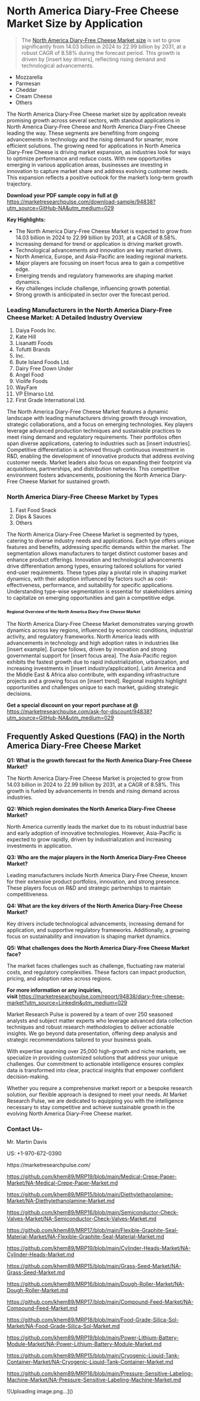 <h1>North America Diary-Free Cheese Market&nbsp;Size by Application</h1><blockquote><p>The <a href="https://marketresearchpulse.com/download-sample/94838?utm_source=GitHub-NA&amp;utm_medium=029">North America Diary-Free Cheese Market size</a> is set to grow significantly from 14.03 billion in 2024 to 22.99 billion by 2031, at a robust CAGR of 8.58% during the forecast period. This growth is driven by [insert key drivers], reflecting rising demand and technological advancements.</p></blockquote><ul><li>Mozzarella<li> Parmesan<li> Cheddar<li> Cream Cheese<li> Others</li></ul><p>The North America Diary-Free Cheese market size by application reveals promising growth across several sectors, with standout applications in North America Diary-Free Cheese and North America Diary-Free Cheese leading the way. These segments are benefiting from ongoing advancements in technology and the rising demand for smarter, more efficient solutions. The growing need for applications in North America Diary-Free Cheese is driving market expansion, as industries look for ways to optimize performance and reduce costs. With new opportunities emerging in various application areas, businesses are investing in innovation to capture market share and address evolving customer needs. This expansion reflects a positive outlook for the market’s long-term growth trajectory.</p><p><strong>Download your PDF sample copy in full at @ </strong><a href="https://marketresearchpulse.com/download-sample/94838?utm_source=GitHub-NA&amp;utm_medium=029">https://marketresearchpulse.com/download-sample/94838?utm_source=GitHub-NA&amp;utm_medium=029</a></p><p><strong>Key Highlights: </strong></p><ul><li>The North America Diary-Free Cheese Market is expected to grow from 14.03 billion in 2024 to 22.99 billion by 2031, at a CAGR of 8.58%.</li><li>Increasing demand for trend or application is driving market growth.</li><li>Technological advancements and innovation are key market drivers.</li><li>North America, Europe, and Asia-Pacific are leading regional markets.</li><li>Major players are focusing on insert focus area to gain a competitive edge.</li><li>Emerging trends and regulatory frameworks are shaping market dynamics.</li><li>Key challenges include challenge, influencing growth potential.</li><li>Strong growth is anticipated in sector over the forecast period.</li></ul><h3>Leading Manufacturers in the North America Diary-Free Cheese Market: A Detailed Industry Overview</h3><ol><li>Daiya Foods Inc.</li><li>Kate Hill</li><li>Lisanatti Foods</li><li>Tofutti Brands</li><li>Inc.</li><li>Bute Island Foods Ltd.</li><li>Dairy Free Down Under</li><li>Angel Food</li><li>Violife Foods</li><li>WayFare</li><li>VP Elmarso Ltd.</li><li>First Grade International Ltd.</li></ol><div class="flex max-w-full flex-col flex-grow"><div class="min-h-8 text-message flex w-full flex-col items-end gap-2 whitespace-normal break-words [.text-message+&amp;]:mt-5" dir="auto" data-message-author-role="assistant" data-message-id="fd8432e4-4910-450d-b182-61b7bfb0a01f" data-message-model-slug="gpt-4o"><div class="flex w-full flex-col gap-1 empty:hidden first:pt-[3px]"><div class="markdown prose w-full break-words dark:prose-invert light"><p>The North America Diary-Free Cheese Market features a dynamic landscape with leading manufacturers driving growth through innovation, strategic collaborations, and a focus on emerging technologies. Key players leverage advanced production techniques and sustainable practices to meet rising demand and regulatory requirements. Their portfolios often span diverse applications, catering to industries such as [insert industries]. Competitive differentiation is achieved through continuous investment in R&amp;D, enabling the development of innovative products that address evolving customer needs. Market leaders also focus on expanding their footprint via acquisitions, partnerships, and distribution networks. This competitive environment fosters advancements, positioning the North America Diary-Free Cheese Market for sustained growth.</p></div></div></div></div><h3>North America Diary-Free Cheese Market by Types</h3><ol><li>Fast Food Snack<li> Dips & Sauces<li> Others</li></ol><div class="flex max-w-full flex-col flex-grow"><div class="min-h-8 text-message flex w-full flex-col items-end gap-2 whitespace-normal break-words [.text-message+&amp;]:mt-5" dir="auto" data-message-author-role="assistant" data-message-id="084470be-0bb7-4664-bddf-5156b4f41249" data-message-model-slug="gpt-4o-mini"><div class="flex w-full flex-col gap-1 empty:hidden first:pt-[3px]"><div class="markdown prose w-full break-words dark:prose-invert light"><p>The North America Diary-Free Cheese Market is segmented by types, catering to diverse industry needs and applications. Each type offers unique features and benefits, addressing specific demands within the market. The segmentation allows manufacturers to target distinct customer bases and enhance product offerings. Innovation and technological advancements drive differentiation among types, ensuring tailored solutions for varied end-user requirements. These types play a pivotal role in shaping market dynamics, with their adoption influenced by factors such as cost-effectiveness, performance, and suitability for specific applications. Understanding type-wise segmentation is essential for stakeholders aiming to capitalize on emerging opportunities and gain a competitive edge.</p></div></div></div></div><h3><span style="font-size: 11px;">Regional Overview of the North America Diary-Free Cheese Market</span></h3><div class="flex max-w-full flex-col flex-grow"><div class="min-h-8 text-message flex w-full flex-col items-end gap-2 whitespace-normal break-words [.text-message+&amp;]:mt-5" dir="auto" data-message-author-role="assistant" data-message-id="e9038762-ce64-4e30-91c9-9bd413514231" data-message-model-slug="gpt-4o-mini"><div class="flex w-full flex-col gap-1 empty:hidden first:pt-[3px]"><div class="markdown prose w-full break-words dark:prose-invert light"><p>The North America Diary-Free Cheese Market demonstrates varying growth dynamics across key regions, influenced by economic conditions, industrial activity, and regulatory frameworks. North America leads with advancements in technology and high adoption rates in industries like [insert example]. Europe follows, driven by innovation and strong governmental support for [insert focus area]. The Asia-Pacific region exhibits the fastest growth due to rapid industrialization, urbanization, and increasing investments in [insert industry/application]. Latin America and the Middle East &amp; Africa also contribute, with expanding infrastructure projects and a growing focus on [insert trend]. Regional insights highlight opportunities and challenges unique to each market, guiding strategic decisions.</p></div></div></div></div><p><strong>Get a special discount on your report purchase at @ </strong><a href="https://marketresearchpulse.com/ask-for-discount/94838?utm_source=GitHub-NA&amp;utm_medium=029">https://marketresearchpulse.com/ask-for-discount/94838?utm_source=GitHub-NA&amp;utm_medium=029</a></p><h2>Frequently Asked Questions (FAQ) in the North America Diary-Free Cheese Market</h2><p><strong>Q1: What is the growth forecast for the North America Diary-Free Cheese Market?</strong></p><p>The North America Diary-Free Cheese Market is projected to grow from 14.03 billion in 2024 to 22.99 billion by 2031, at a CAGR of 8.58%. This growth is fueled by advancements in trends and rising demand across industries.</p><p><strong>Q2: Which region dominates the North America Diary-Free Cheese Market?</strong></p><p>North America currently leads the market due to its robust industrial base and early adoption of innovative technologies. However, Asia-Pacific is expected to grow rapidly, driven by industrialization and increasing investments in application.</p><p><strong>Q3: Who are the major players in the North America Diary-Free Cheese Market?</strong></p><p>Leading manufacturers include North America Diary-Free Cheese, known for their extensive product portfolios, innovation, and strong presence. These players focus on R&amp;D and strategic partnerships to maintain competitiveness.</p><p><strong>Q4: What are the key drivers of the North America Diary-Free Cheese Market?</strong></p><p>Key drivers include technological advancements, increasing demand for application, and supportive regulatory frameworks. Additionally, a growing focus on sustainability and innovation is shaping market dynamics.</p><p><strong>Q5: What challenges does the North America Diary-Free Cheese Market face?</strong></p><p>The market faces challenges such as challenge, fluctuating raw material costs, and regulatory complexities. These factors can impact production, pricing, and adoption rates across regions.</p><p><strong>For more information or any inquiries, visit&nbsp;</strong><a href="https://marketresearchpulse.com/report/94838/diary-free-cheese-market?utm_source=Linkedin&utm_medium=029">https://marketresearchpulse.com/report/94838/diary-free-cheese-market?utm_source=Linkedin&utm_medium=029</a></p><p>Market Research Pulse is powered by a team of over 250 seasoned analysts and subject matter experts who leverage advanced data collection techniques and robust research methodologies to deliver actionable insights. We go beyond data presentation, offering deep analysis and strategic recommendations tailored to your business goals.</p><p>With expertise spanning over 25,000 high-growth and niche markets, we specialize in providing customized solutions that address your unique challenges. Our commitment to actionable intelligence ensures complex data is transformed into clear, practical insights that empower confident decision-making.</p><p>Whether you require a comprehensive market report or a bespoke research solution, our flexible approach is designed to meet your needs. At Market Research Pulse, we are dedicated to equipping you with the intelligence necessary to stay competitive and achieve sustainable growth in the evolving North America Diary-Free Cheese market.</p><h3><strong>Contact Us-</strong></h3><p>Mr. Martin Davis</p><p>US: +1-970-672-0390</p><p>https://marketresearchpulse.com/</p><p><a href="https://github.com/khem89/MRP19/blob/main/Medical-Crepe-Paper-Market/NA-Medical-Crepe-Paper-Market.md">https://github.com/khem89/MRP19/blob/main/Medical-Crepe-Paper-Market/NA-Medical-Crepe-Paper-Market.md</a></p><p><a href="https://github.com/khem89/MRP15/blob/main/Diethylethanolamine-Market/NA-Diethylethanolamine-Market.md">https://github.com/khem89/MRP15/blob/main/Diethylethanolamine-Market/NA-Diethylethanolamine-Market.md</a></p><p><a href="https://github.com/khem89/MRP16/blob/main/Semiconductor-Check-Valves-Market/NA-Semiconductor-Check-Valves-Market.md">https://github.com/khem89/MRP16/blob/main/Semiconductor-Check-Valves-Market/NA-Semiconductor-Check-Valves-Market.md</a></p><p><a href="https://github.com/khem89/MRP17/blob/main/Flexible-Graphite-Seal-Material-Market/NA-Flexible-Graphite-Seal-Material-Market.md">https://github.com/khem89/MRP17/blob/main/Flexible-Graphite-Seal-Material-Market/NA-Flexible-Graphite-Seal-Material-Market.md</a></p><p><a href="https://github.com/khem89/MRP19/blob/main/Cylinder-Heads-Market/NA-Cylinder-Heads-Market.md">https://github.com/khem89/MRP19/blob/main/Cylinder-Heads-Market/NA-Cylinder-Heads-Market.md</a></p><p><a href="https://github.com/khem89/MRP15/blob/main/Grass-Seed-Market/NA-Grass-Seed-Market.md">https://github.com/khem89/MRP15/blob/main/Grass-Seed-Market/NA-Grass-Seed-Market.md</a></p><p><a href="https://github.com/khem89/MRP16/blob/main/Dough-Roller-Market/NA-Dough-Roller-Market.md">https://github.com/khem89/MRP16/blob/main/Dough-Roller-Market/NA-Dough-Roller-Market.md</a></p><p><a href="https://github.com/khem89/MRP17/blob/main/Compound-Feed-Market/NA-Compound-Feed-Market.md">https://github.com/khem89/MRP17/blob/main/Compound-Feed-Market/NA-Compound-Feed-Market.md</a></p><p><a href="https://github.com/khem89/MRP18/blob/main/Food-Grade-Silica-Sol-Market/NA-Food-Grade-Silica-Sol-Market.md">https://github.com/khem89/MRP18/blob/main/Food-Grade-Silica-Sol-Market/NA-Food-Grade-Silica-Sol-Market.md</a></p><p><a href="https://github.com/khem89/MRP19/blob/main/Power-Lithium-Battery-Module-Market/NA-Power-Lithium-Battery-Module-Market.md">https://github.com/khem89/MRP19/blob/main/Power-Lithium-Battery-Module-Market/NA-Power-Lithium-Battery-Module-Market.md</a></p><p><a href="https://github.com/khem89/MRP15/blob/main/Cryogenic-Liquid-Tank-Container-Market/NA-Cryogenic-Liquid-Tank-Container-Market.md">https://github.com/khem89/MRP15/blob/main/Cryogenic-Liquid-Tank-Container-Market/NA-Cryogenic-Liquid-Tank-Container-Market.md</a></p><p><a href="https://github.com/khem89/MRP16/blob/main/Pressure-Sensitive-Labeling-Machine-Market/NA-Pressure-Sensitive-Labeling-Machine-Market.md">https://github.com/khem89/MRP16/blob/main/Pressure-Sensitive-Labeling-Machine-Market/NA-Pressure-Sensitive-Labeling-Machine-Market.md</a></p>
![Uploading image.png…]()

